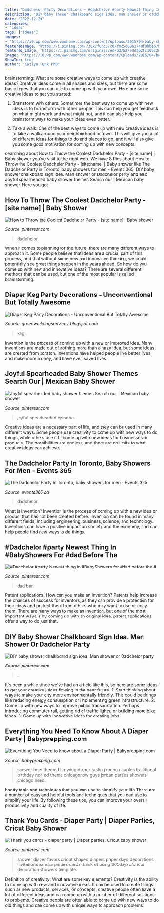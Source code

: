 ```yaml
---
title: "Dadchelor Party Decorations ~ #dadchelor #party Newest Thing In #babyshowers For #dad Before The #"
description: "Diy baby shower chalkboard sign idea. man shower or dadchelor party"
date: "2022-12-29"
categories:
- "ideas"
tags: ["ideas"]
images:
- "https://i0.wp.com/www.woohome.com/wp-content/uploads/2015/04/baby-shower-decor-ideas-woohome-16.jpg"
featuredImage: "https://i.pinimg.com/736x/f0/c5/c0/f0c5c00a3740f8bbe67b1663bc72da7a--daddy-baby-showers-diaper-party-invitations.jpg"
featured_image: "https://i.pinimg.com/originals/ed/d3/b2/edd3b2fc106c28cbe5bf3c5b04649767.jpg"
image: "https://i0.wp.com/www.woohome.com/wp-content/uploads/2015/04/baby-shower-decor-ideas-woohome-16.jpg"
ShowToc: true
author: "Katlyn Funk PhD"
---
```



brainstorming: What are some creative ways to come up with creative ideas?
Creative ideas come in all shapes and sizes, but there are some basic types that you can use to come up with your own. Here are some creative ideas to get you started:
1. Brainstorm with others: Sometimes the best way to come up with new ideas is to brainstorm with other people. This can help you get feedback on what might work and what might not, and it can also help you brainstorm ways to make your ideas even better.

2. Take a walk: One of the best ways to come up with new creative ideas is to take a walk around your neighborhood or town. This will give you a lot of different ideas for things to do and places to go, and it will also give you some good motivation for coming up with new concepts.


	

		
searching about How to Throw the Coolest Dadchelor Party - [site:name] | Baby shower you've visit to the right web. We have 8 Pics about How to Throw the Coolest Dadchelor Party - [site:name] | Baby shower like The Dadchelor Party in Toronto, baby showers for men - Events 365, DIY baby shower chalkboard sign idea. Man shower or Dadchelor party and also Joyful spearheaded baby shower themes Search our | Mexican baby shower. Here you go:
		
    
## How To Throw The Coolest Dadchelor Party - [site:name] | Baby Shower

<img loading=lazy src="https://i.pinimg.com/originals/6f/89/02/6f8902ee2173f407703d5707faca1230.png" onerror="this.onerror=null;this.src='https://tse3.mm.bing.net/th?id=OIP.iT2k3_3_GgESqzp4vom8PwAAAA&amp;pid=15.1';" alt="How to Throw the Coolest Dadchelor Party - [site:name] | Baby shower">

_Source: pinterest.com_

>dadchelor. 

	

When it comes to planning for the future, there are many different ways to approach it. Some people believe that ideas are a crucial part of this process, and that without some new and innovative thinking, we could potentially see great things happen in the years ahead. So how do you come up with new and innovative ideas? There are several different methods that can be used, but one of the most popular is called brainstorming.

    
## Diaper Keg Party Decorations - Unconventional But Totally Awesome

<img loading=lazy src="https://i0.wp.com/www.woohome.com/wp-content/uploads/2015/04/baby-shower-decor-ideas-woohome-16.jpg" onerror="this.onerror=null;this.src='https://tse3.mm.bing.net/th?id=OIP.ypklUyxTkW-JMiD6QV9_4AHaLG&amp;pid=15.1';" alt="Diaper Keg Party Decorations - Unconventional But Totally Awesome">

_Source: greenweddingsadvicez.blogspot.com_

>keg. 

	

Invention is the process of coming up with a new or improved idea. Many inventions are made out of nothing more than a hazy idea, but some ideas are created from scratch. Inventions have helped people live better lives and make more money, and have even saved lives.

    
## Joyful Spearheaded Baby Shower Themes Search Our | Mexican Baby Shower

<img loading=lazy src="https://i.pinimg.com/originals/2d/d4/e3/2dd4e3ec6740bd79f19530461192a36b.jpg" onerror="this.onerror=null;this.src='https://tse1.mm.bing.net/th?id=OIP.tHRyhnYPucOdU9-h9YPR7AHaKR&amp;pid=15.1';" alt="Joyful spearheaded baby shower themes Search our | Mexican baby shower">

_Source: pinterest.com_

>joyful spearheaded epinone. 

	

Creative ideas are a necessary part of life, and they can be used in many different ways. Some people use creativity to come up with new ways to do things, while others use it to come up with new ideas for businesses or products. The possibilities are endless, and there are no limits to what creative ideas can achieve.

    
## The Dadchelor Party In Toronto, Baby Showers For Men - Events 365

<img loading=lazy src="https://events365.ca/wp-content/uploads/2020/09/Toronto-photo-booth-for-rent-baby-shower.jpg" onerror="this.onerror=null;this.src='https://tse4.mm.bing.net/th?id=OIP.Q3h0lDmuYaZIzLu49_p5rwHaFU&amp;pid=15.1';" alt="The Dadchelor Party in Toronto, baby showers for men - Events 365">

_Source: events365.ca_

>dadchelor. 

	

What is Invention?
Invention is the process of coming up with a new idea or product that has not been created before. Invention can be found in many different fields, including engineering, business, science, and technology. Inventions can have a positive impact on society and the economy, and can help people find new ways to do things.

    
## #Dadchelor #party Newest Thing In #BabyShowers For #dad Before The #

<img loading=lazy src="https://i.pinimg.com/736x/f0/c5/c0/f0c5c00a3740f8bbe67b1663bc72da7a--daddy-baby-showers-diaper-party-invitations.jpg" onerror="this.onerror=null;this.src='https://tse3.mm.bing.net/th?id=OIP.q6LayuPTpxGl5QHZfHY3DQHaHa&amp;pid=15.1';" alt="#Dadchelor #party Newest thing in #BabyShowers for #dad before the #">

_Source: pinterest.com_

>dad bar. 

	

Patent applications: How can you make an invention?
Patents help increase the chances of success for inventors, as they can provide a protection for their ideas and protect them from others who may want to use or copy them. There are many ways to make an invention, but one of the most important ways is by coming up with an original idea. patent applications offer a way to do just that.

    
## DIY Baby Shower Chalkboard Sign Idea. Man Shower Or Dadchelor Party

<img loading=lazy src="https://i.pinimg.com/originals/51/02/4a/51024a8e8a2f94ad40196b308d278c82.jpg" onerror="this.onerror=null;this.src='https://tse2.mm.bing.net/th?id=OIP.5AXYzsjLEHPiIyRx0dj0MAHaJ4&amp;pid=15.1';" alt="DIY baby shower chalkboard sign idea. Man shower or Dadchelor party">

_Source: pinterest.com_

>. 

	

It's been a while since we've had an article like this, so here are some ideas to get your creative juices flowing in the near future. 1. Start thinking about ways to make your city more environmentally friendly. This could be things like reducing energy consumption or implementing green infrastructure. 2. Come up with new ways to improve public transportation. Perhaps introducing commuter rail, getting rid of traffic lights, or building more bike lanes. 3. Come up with innovative ideas for creating jobs.

    
## Everything You Need To Know About A Diaper Party | Babyprepping.com

<img loading=lazy src="http://www.babyprepping.com/wp-content/uploads/2017/04/Beer-Themed-Spread-645x626.jpg" onerror="this.onerror=null;this.src='https://tse4.mm.bing.net/th?id=OIP.XNSa12EYSejWab-a4O9nnAHaHM&amp;pid=15.1';" alt="Everything You Need to Know about a Diaper Party | Babyprepping.com">

_Source: babyprepping.com_

>shower beer themed brewing diaper tasting menu couples traditional birthday non ed theme chicagonow guys jordan parties showers chicago need. 

	

handy tools and techniques that you can use to simplify your life
There are a number of easy and helpful tools and techniques that you can use to simplify your life. By following these tips, you can improve your overall productivity and quality of life.

    
## Thank You Cards - Diaper Party | Diaper Parties, Cricut Baby Shower

<img loading=lazy src="https://i.pinimg.com/originals/ed/d3/b2/edd3b2fc106c28cbe5bf3c5b04649767.jpg" onerror="this.onerror=null;this.src='https://tse1.mm.bing.net/th?id=OIP.u7YlfJCOPpIUWRs2QOnvwwHaFB&amp;pid=15.1';" alt="Thank you cards - diaper party | Diaper parties, Cricut baby shower">

_Source: pinterest.com_

>shower diaper favors cricut shaped diapers paper days decorations invitations sandra parties cards thank dt using 365daysofcricut decoration showers template. 

	

Definition of creativity: What are some key elements?
Creativity is the ability to come up with new and innovative ideas. It can be used to create things such as new products, services, or concepts. creative people often have a lot of different ideas and can come up with a number of different solutions to problems. Creative people are often able to come up with new ways to do old things and can come up with unique ways to approach problems.

